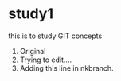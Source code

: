 # study1
this is to study GIT concepts


1. Original
2. Trying to edit....
3. Adding this line in nkbranch.

